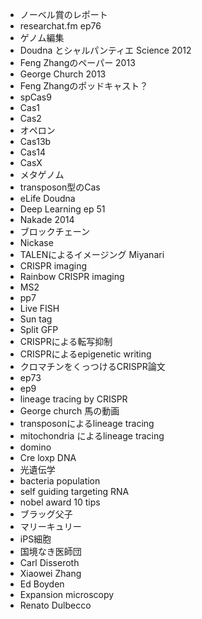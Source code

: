 - ノーベル賞のレポート
- researchat.fm ep76
- ゲノム編集
- Doudna とシャルパンティエ Science 2012
- Feng Zhangのペーパー 2013
- George Church 2013
- Feng Zhangのポッドキャスト？
- spCas9
- Cas1
- Cas2
- オペロン
- Cas13b
- Cas14
- CasX
- メタゲノム
- transposon型のCas
- eLife Doudna
- Deep Learning ep 51
- Nakade 2014
- ブロックチェーン
- Nickase
- TALENによるイメージング Miyanari
- CRISPR imaging
- Rainbow CRISPR imaging
- MS2
- pp7
- Live FISH
- Sun tag
- Split GFP
- CRISPRによる転写抑制
- CRISPRによるepigenetic writing
- クロマチンをくっつけるCRISPR論文
- ep73
- ep9
- lineage tracing by CRISPR
- George church 馬の動画
- transposonによるlineage tracing
- mitochondria によるlineage tracing
- domino
- Cre loxp DNA
- 光遺伝学
- bacteria population
- self guiding targeting RNA
- nobel award 10 tips
- ブラッグ父子
-  マリーキュリー
- iPS細胞
- 国境なき医師団
- Carl Disseroth
- Xiaowei Zhang
- Ed Boyden
- Expansion microscopy
- Renato Dulbecco

